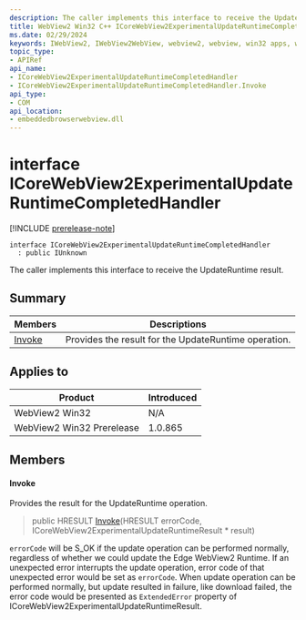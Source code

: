```yaml
---
description: The caller implements this interface to receive the UpdateRuntime result.
title: WebView2 Win32 C++ ICoreWebView2ExperimentalUpdateRuntimeCompletedHandler
ms.date: 02/29/2024
keywords: IWebView2, IWebView2WebView, webview2, webview, win32 apps, win32, edge, ICoreWebView2, ICoreWebView2Controller, browser control, edge html, ICoreWebView2ExperimentalUpdateRuntimeCompletedHandler
topic_type: 
- APIRef
api_name:
- ICoreWebView2ExperimentalUpdateRuntimeCompletedHandler
- ICoreWebView2ExperimentalUpdateRuntimeCompletedHandler.Invoke
api_type:
- COM
api_location:
- embeddedbrowserwebview.dll
---
```


# interface ICoreWebView2ExperimentalUpdateRuntimeCompletedHandler

[!INCLUDE [prerelease-note](../includes/prerelease-note.md)]

```
interface ICoreWebView2ExperimentalUpdateRuntimeCompletedHandler
  : public IUnknown
```

The caller implements this interface to receive the UpdateRuntime result.

## Summary

 Members                        | Descriptions
--------------------------------|---------------------------------------------
[Invoke](#invoke) | Provides the result for the UpdateRuntime operation.

## Applies to

Product                         | Introduced
--------------------------------|---------------------------------------------
WebView2 Win32            |    N/A
WebView2 Win32 Prerelease |    1.0.865

## Members

#### Invoke

Provides the result for the UpdateRuntime operation.

> public HRESULT [Invoke](#invoke)(HRESULT errorCode, ICoreWebView2ExperimentalUpdateRuntimeResult * result)

`errorCode` will be S_OK if the update operation can be performed normally, regardless of whether we could update the Edge WebView2 Runtime. If an unexpected error interrupts the update operation, error code of that unexpected error would be set as `errorCode`. When update operation can be performed normally, but update resulted in failure, like download failed, the error code would be presented as `ExtendedError` property of ICoreWebView2ExperimentalUpdateRuntimeResult.

